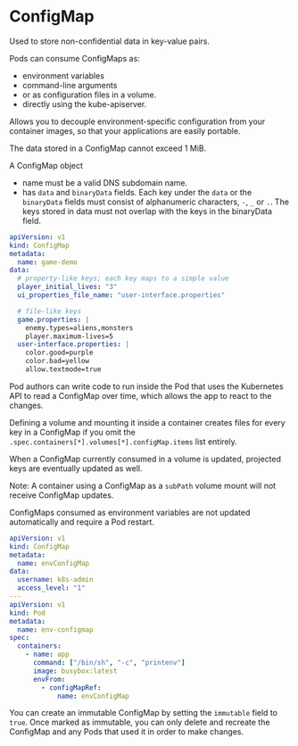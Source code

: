 # ConfigMap

Used to store non-confidential data in key-value pairs.

Pods can consume ConfigMaps as:
* environment variables
* command-line arguments
* or as configuration files in a volume.
* directly using the kube-apiserver.

Allows you to decouple environment-specific configuration from your container
images, so that your applications are easily portable.

The data stored in a ConfigMap cannot exceed 1 MiB.

A ConfigMap object
* name must be a valid DNS subdomain name.
* has `data` and `binaryData` fields. Each key under the `data` or the
  `binaryData` fields must consist of alphanumeric characters, `-`, `_` or `.`.
  The keys stored in data must not overlap with the keys in the binaryData
  field.

```yaml
apiVersion: v1
kind: ConfigMap
metadata:
  name: game-demo
data:
  # property-like keys; each key maps to a simple value
  player_initial_lives: "3"
  ui_properties_file_name: "user-interface.properties"

  # file-like keys
  game.properties: |
    enemy.types=aliens,monsters
    player.maximum-lives=5
  user-interface.properties: |
    color.good=purple
    color.bad=yellow
    allow.textmode=true
```

Pod authors can write code to run inside the Pod that uses the Kubernetes API
to read a ConfigMap over time, which allows the app to react to the changes.

Defining a volume and mounting it inside a container creates files for every
key in a ConfigMap if you omit the
`.spec.containers[*].volumes[*].configMap.items` list entirely.

When a ConfigMap currently consumed in a volume is updated, projected keys are
eventually updated as well.

Note: A container using a ConfigMap as a `subPath` volume mount will not
receive ConfigMap updates.

ConfigMaps consumed as environment variables are not updated automatically
and require a Pod restart.
```yaml
apiVersion: v1
kind: ConfigMap
metadata:
  name: envConfigMap
data:
  username: k8s-admin
  access_level: "1"
---
apiVersion: v1
kind: Pod
metadata:
  name: env-configmap
spec:
  containers:
    - name: app
      command: ["/bin/sh", "-c", "printenv"]
      image: busybox:latest
      envFrom:
        - configMapRef:
            name: envConfigMap

```

You can create an immutable ConfigMap by setting the `immutable` field to
`true`. Once marked as immutable, you can only delete and recreate the ConfigMap
and any Pods that used it in order to make changes.
